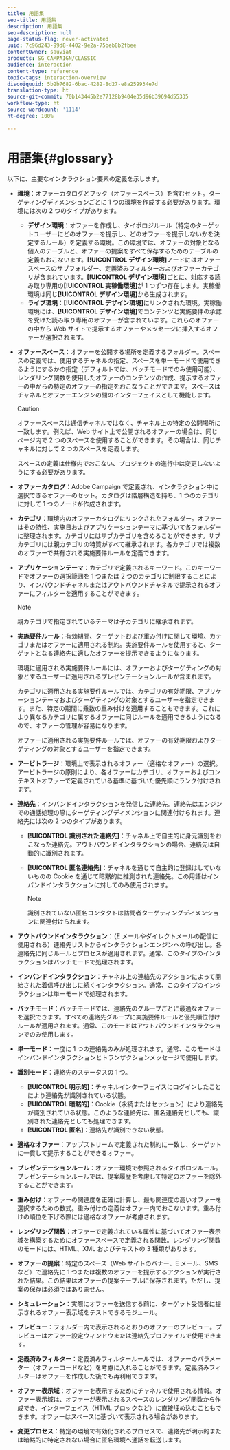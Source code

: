 ```yaml
---
title: 用語集
seo-title: 用語集
description: 用語集
seo-description: null
page-status-flag: never-activated
uuid: 7c96d243-99d8-4402-9e2a-75beb8b2fbee
contentOwner: sauviat
products: SG_CAMPAIGN/CLASSIC
audience: interaction
content-type: reference
topic-tags: interaction-overview
discoiquuid: 5b2b7682-6bac-4282-8d27-e8a259934e7d
translation-type: ht
source-git-commit: 70b143445b2e77128b9404e35d96b39694d55335
workflow-type: ht
source-wordcount: '1114'
ht-degree: 100%

---
```



# 用語集{#glossary}

以下に、主要なインタラクション要素の定義を示します。

* **環境**：オファーカタログとフック（オファースペース）を含むセット。ターゲティングディメンションごとに 1 つの環境を作成する必要があります。環境には次の 2 つのタイプがあります。

   * **デザイン環境**：オファーを作成し、タイポロジルール（特定のターゲットユーザーにどのオファーを提示し、どのオファーを提示しないかを決定するルール）を定義する環境。この環境では、オファーの対象となる個人のテーブルと、オファーの提案をすべて保存するためのテーブルの定義もおこないます。**[!UICONTROL デザイン環境]**&#x200B;ノードにはオファースペースのサブフォルダー、定義済みフィルターおよびオファーカテゴリが含まれています。**[!UICONTROL デザイン環境]**&#x200B;ごとに、対応する読み取り専用の&#x200B;**[!UICONTROL 実稼働環境]**&#x200B;が 1 つずつ存在します。実稼働環境は同じ&#x200B;**[!UICONTROL デザイン環境]**&#x200B;から生成されます。
   * **ライブ環境**：**[!UICONTROL デザイン環境]**&#x200B;にリンクされた環境。実稼働環境には、**[!UICONTROL デザイン環境]**&#x200B;でコンテンツと実施要件の承認を受けた読み取り専用のオファーが含まれています。これらのオファーの中から Web サイトで提示するオファーやメッセージに挿入するオファーが選択されます。

* **オファースペース**：オファーを公開する場所を定義するフォルダー。スペースの定義では、使用するチャネルの指定、スペースを単一モードで使用できるようにするかの指定（デフォルトでは、バッチモードでのみ使用可能）、レンダリング関数を使用したオファーのコンテンツの作成、提示するオファーの中からの特定のオファーの指定をおこなうことができます。スペースはチャネルとオファーエンジンの間のインターフェイスとして機能します。

   >[!CAUTION]
   >
   >オファースペースは通信チャネルではなく、チャネル上の特定の公開場所に一致します。例えば、Web サイト上で公開されるオファーの場合は、同じページ内で 2 つのスペースを使用することができます。その場合は、同じチャネルに対して 2 つのスペースを定義します。
   >
   >スペースの定義は仕様内でおこない、プロジェクトの進行中は変更しないようにする必要があります。

* **オファーカタログ**：Adobe Campaign で定義され、インタラクション中に選択できるオファーのセット。カタログは階層構造を持ち、1 つのカテゴリに対して 1 つのノードが作成されます。
* **カテゴリ**：環境内のオファーカタログにリンクされたフォルダー。オファーはその特性、実施日およびアプリケーションテーマに基づいて各フォルダーに整理されます。カテゴリにはサブカテゴリを含めることができます。サブカテゴリには親カテゴリの特質がすべて継承されます。各カテゴリでは複数のオファーで共有される実施要件ルールを定義できます。
* **アプリケーションテーマ**：カテゴリで定義されるキーワード。このキーワードでオファーの選択範囲を 1 つまたは 2 つのカテゴリに制限することにより、インバウンドチャネルまたはアウトバウンドチャネルで提示されるオファーにフィルターを適用することができます。

   >[!NOTE]
   >
   >親カテゴリで指定されているテーマは子カテゴリに継承されます。

* **実施要件ルール**：有効期間、ターゲットおよび重み付けに関して環境、カテゴリまたはオファーに適用される制約。実施要件ルールを使用すると、ターゲットとなる連絡先に適したオファーを提示できるようになります。

   環境に適用される実施要件ルールには、オファーおよびターゲティングの対象とするユーザーに適用されるプレゼンテーションルールが含まれます。

   カテゴリに適用される実施要件ルールでは、カテゴリの有効期限、アプリケーションテーマおよびターゲティングの対象とするユーザーを指定できます。また、特定の期間に乗数の重み付けを適用することもできます。これにより異なるカテゴリに属するオファーに同じルールを適用できるようになるので、オファーの管理が容易になります。

   オファーに適用される実施要件ルールでは、オファーの有効期限およびターゲティングの対象とするユーザーを指定できます。

* **アービトラージ**：環境上で表示されるオファー（適格なオファー）の選択。アービトラージの原則により、各オファーはカテゴリ、オファーおよびコンテキストオファーで定義されている基準に基づいた優先順にランク付けされます。
* **連絡先**：インバンドインタラクションを発信した連絡先。連絡先はエンジンでの通話処理の際にターゲティングディメンションに関連付けられます。連絡先には次の 2 つのタイプがあります。

   * **[!UICONTROL 識別された連絡先]**：チャネル上で自主的に身元識別をおこなった連絡先。アウトバウンドインタラクションの場合、連絡先は自動的に識別されます。
   * **[!UICONTROL 匿名連絡先]**：チャネルを通じて自主的に登録はしていないものの Cookie を通じて暗黙的に推測された連絡先。この用語はインバンドインタラクションに対してのみ使用されます。

      >[!NOTE]
      >
      >識別されていない匿名コンタクトは訪問者ターゲティングディメンションに関連付けられます。

* **アウトバウンドインタラクション**：（E メールやダイレクトメールの配信に使用される）連絡先リストからインタラクションエンジンへの呼び出し。各連絡先に同じルールとプロセスが適用されます。通常、このタイプのインタラクションはバッチモードで処理されます。
* **インバンドインタラクション**：チャネル上の連絡先のアクションによって開始された着信呼び出しに続くインタラクション。通常、このタイプのインタラクションは単一モードで処理されます。
* **バッチモード**：バッチモードでは、連絡先のグループごとに最適なオファーを選択できます。すべての連絡先グループに実施要件ルールと優先順位付けルールが適用されます。通常、このモードはアウトバウンドインタラクションでのみ使用します。
* **単一モード**：一度に 1 つの連絡先のみが処理されます。通常、このモードはインバンドインタラクションとトランザクションメッセージで使用します。
* **識別モード**：連絡先のステータスの 1 つ。

   * **[!UICONTROL 明示的]**：チャネルインターフェイスにログインしたことにより連絡先が識別されている状態。
   * **[!UICONTROL 暗黙的]**：Cookie（永続またはセッション）により連絡先が識別されている状態。このような連絡先は、匿名連絡先としても、識別された連絡先としても処理できます。
   * **[!UICONTROL 匿名]**：連絡先が識別できない状態。

* **適格なオファー**：アップストリームで定義された制約に一致し、ターゲットに一貫して提示することができるオファー。
* **プレゼンテーションルール**：オファー環境で参照されるタイポロジルール。プレゼンテーションルールでは、提案履歴を考慮して特定のオファーを除外することができます。
* **重み付け**：オファーの関連度を正確に計算し、最も関連度の高いオファーを選択するための数式。重み付けの定義はオファー内でおこないます。重み付けの順位を下げる際には適格なオファーが考慮されます。
* **レンダリング関数**：オファーで定義されている属性に基づいてオファー表示域を構築するためにオファースペースで定義される関数。レンダリング関数のモードには、HTML、XML およびテキストの 3 種類があります。
* **オファーの提案**：特定のスペース（Web サイトのバナー、E メール、SMS など）で連絡先に 1 つまたは複数のオファーを提示するアクションが実行された結果。この結果はオファーの提案テーブルに保存されます。ただし、提案の保存は必須ではありません。
* **シミュレーション**：実際にオファーを送信する前に、ターゲット受信者に提示されるオファー表示域をテストできるモジュール。
* **プレビュー**：フォルダー内で表示されるとおりのオファーのプレビュー。プレビューはオファー設定ウィンドウまたは連絡先プロファイルで使用できます。
* **定義済みフィルター**：定義済みフィルタールールでは、オファーのパラメーター（オファーコードなど）を考慮に入れることができます。定義済みフィルターはオファーを作成した後でも再利用できます。
* **オファー表示域**：オファーを表示するためにチャネルで使用される情報。オファー表示域は、オファーが表示されるスペースのレンダリング関数から作成でき、インターフェイス（HTML ブロックなど）に直接埋め込むこともできます。オファーはスペースに基づいて表示される場合があります。
* **変更プロセス**：特定の環境で有効化されるプロセスで、連絡先が明示的または暗黙的に特定されない場合に匿名環境へ通話を転送します。

